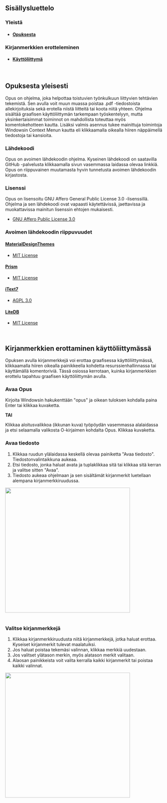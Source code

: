 ## Sisällysluettelo

### Yleistä

  * #### [Opuksesta](#opuksesta-yleisesti)

### Kirjanmerkkien erotteleminen

  * #### [Käyttöliittymä](#kirjanmerkkien-erottaminen-käyttöliittymässä)

<br/>

## Opuksesta yleisesti

Opus on ohjelma, joka helpottaa toistuvien työnkulkuun liittyvien tehtävien tekemistä. Sen avulla voit muun muassa poistaa .pdf -tiedostoista allekirjoituksia sekä erotella niistä liitteitä tai koota niitä yhteen. Ohjelma sisältää graafisen käyttöliittymän tarkempaan työskentelyyn, mutta yksinkertaisimmat toiminnot on mahdollista toteuttaa myös komentokehotteen kautta. Lisäksi valmis asennus tukee mainittuja toimintoja Windowsin Context Menun kautta eli klikkaamalla oikealla hiiren näppäimellä tiedostoja tai kansioita.

### Lähdekoodi

Opus on avoimen lähdekoodin ohjelma. Kyseinen lähdekoodi on saatavilla GitHub -palvelusta klikkaamalla sivun vasemmassa laidassa olevaa linkkiä. Opus on riippuvainen muutamasta hyvin tunnetusta avoimen lähdekoodin kirjastosta.

### Lisenssi

Opus on lisensoitu GNU Affero General Public License 3.0 -lisenssillä. Ohjelma ja sen lähdekoodi ovat vapaasti käytettävissä, jaettavissa ja muokattavissa mainitun lisenssin ehtojen mukaisesti.

* [GNU Affero Public License 3.0](https://www.gnu.org/licenses/agpl-3.0.html)

### Avoimen lähdekoodin riippuvuudet

#### [MaterialDesignThemes](https://github.com/MaterialDesignInXAML/MaterialDesignInXamlToolkit)
- [MIT License](https://licenses.nuget.org/MIT)

#### [Prism](https://github.com/PrismLibrary/Prism)
- [MIT License](https://www.nuget.org/packages/Prism.Unity/8.0.0.1909/license)

#### [iText7](https://itextpdf.com/)
- [AGPL 3.0](https://www.gnu.org/licenses/agpl-3.0.html)

#### [LiteDB](https://github.com/mbdavid/LiteDB)
- [MIT License](https://github.com/mbdavid/LiteDB/blob/master/LICENSE)

<br/>

## Kirjanmerkkien erottaminen käyttöliittymässä

Opuksen avulla kirjanmerkkejä voi erottaa graafisessa käyttöliittymässä, klikkaamalla hiiren oikealla painikkeella kohdetta resurssienhallinnassa tai käyttämällä komentoriviä.
Tässä osiossa kerrotaan, kuinka kirjanmerkkien erottelu tapahtuu graafisen käyttöliittymän avulla.

### Avaa Opus

Kirjoita Windowsin hakukenttään "opus" ja oikean tuloksen kohdalla paina Enter tai klikkaa kuvaketta.

**TAI**

Klikkaa aloitusvalikkoa (ikkunan kuva) työpöydän vasemmassa alalaidassa ja etsi selaamalla valikosta O-kirjaimen kohdalta Opus. Klikkaa kuvaketta.

### Avaa tiedosto

1. Klikkaa ruudun ylälaidassa keskellä olevaa painiketta "Avaa tiedosto". Tiedostonvalintaikkuna aukeaa.
2. Etsi tiedosto, jonka haluat avata ja tuplaklikkaa sitä tai klikkaa sitä kerran ja valitse sitten "Avaa".
3. Tiedosto aukeaa ohjelmaan ja sen sisältämät kirjanmerkit luetellaan alempana kirjanmerkkiruudussa.

<img src="https://codex-fi.github.io/Opus/ui/gif/open_file.gif" width="400"><br/><br/>

### Valitse kirjanmerkkejä

1. Klikkaa kirjanmerkkiruudusta niitä kirjanmerkkejä, jotka haluat erottaa. Kyseiset kirjanmerkit tulevat maalatuiksi. 
2. Jos haluat poistaa tekemäsi valinnan, klikkaa merkkiä uudestaan. 
3. Jos valitset ylätason merkin, myös alatason merkit valitaan.
4. Alaosan painikkeista voit valita kerralla kaikki kirjanmerkit tai poistaa kaikki valinnat.

<img src="https://codex-fi.github.io/Opus/ui/gif/select_bookmarks.gif" width="400"><br/><br/>
